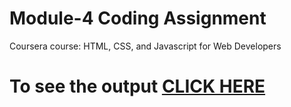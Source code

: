 # Module-4 Coding Assignment

Coursera course: HTML, CSS, and Javascript for Web Developers

# To see the output [CLICK HERE](https://athithya-24.github.io/module2/folder3/index.html)
